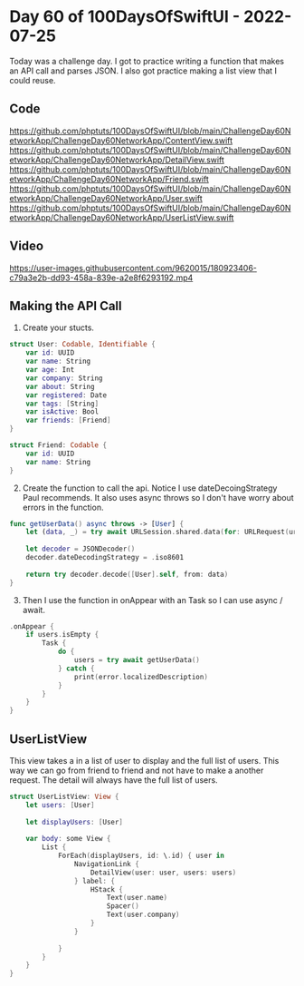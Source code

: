 # Day 60 of 100DaysOfSwiftUI - 2022-07-25

Today was a challenge day.  I got to practice writing a function that makes an API call and parses JSON.  I also got practice making a list view that I could reuse.  

## Code

https://github.com/phptuts/100DaysOfSwiftUI/blob/main/ChallengeDay60NetworkApp/ChallengeDay60NetworkApp/ContentView.swift
https://github.com/phptuts/100DaysOfSwiftUI/blob/main/ChallengeDay60NetworkApp/ChallengeDay60NetworkApp/DetailView.swift
https://github.com/phptuts/100DaysOfSwiftUI/blob/main/ChallengeDay60NetworkApp/ChallengeDay60NetworkApp/Friend.swift
https://github.com/phptuts/100DaysOfSwiftUI/blob/main/ChallengeDay60NetworkApp/ChallengeDay60NetworkApp/User.swift
https://github.com/phptuts/100DaysOfSwiftUI/blob/main/ChallengeDay60NetworkApp/ChallengeDay60NetworkApp/UserListView.swift

## Video

https://user-images.githubusercontent.com/9620015/180923406-c79a3e2b-dd93-458a-839e-a2e8f6293192.mp4

## Making the API Call

1. Create your stucts.

```swift
struct User: Codable, Identifiable {
    var id: UUID
    var name: String
    var age: Int
    var company: String
    var about: String
    var registered: Date
    var tags: [String]
    var isActive: Bool
    var friends: [Friend]
}

struct Friend: Codable {
    var id: UUID
    var name: String
}

```

2. Create the function to call the api.  Notice I use dateDecoingStrategy Paul recommends.  It also uses async throws so I don't have worry about errors in the function.

```swift
func getUserData() async throws -> [User] {
    let (data, _) = try await URLSession.shared.data(for: URLRequest(url: URL(string: "https://www.hackingwithswift.com/samples/friendface.json")!))
    
    let decoder = JSONDecoder()
    decoder.dateDecodingStrategy = .iso8601
    
    return try decoder.decode([User].self, from: data)
}

```

3.  Then I use the function in onAppear with an Task so I can use async / await.

```swift
.onAppear {
    if users.isEmpty {
        Task {
            do {
                users = try await getUserData()
            } catch {
                print(error.localizedDescription)
            }
        }
    }
}
```

## UserListView

This view takes a in a list of user to display and the full list of users.   This way we can go from friend to friend and not have to make a another request.  The detail will always have the full list of users.

```swift
struct UserListView: View {    
    let users: [User]
    
    let displayUsers: [User]
    
    var body: some View {
        List {
            ForEach(displayUsers, id: \.id) { user in
                NavigationLink {
                    DetailView(user: user, users: users)
                } label: {
                    HStack {
                        Text(user.name)
                        Spacer()
                        Text(user.company)
                    }
                }
                
            }
        }
    }
}
```
